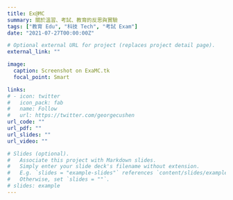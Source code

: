 ```yaml
---
title: Ex@MC
summary: 關於溫習、考試、教育的反思與實驗
tags: ["教育 Edu", "科技 Tech", "考試 Exam"]
date: "2021-07-27T00:00:00Z"

# Optional external URL for project (replaces project detail page).
external_link: ""

image:
  caption: Screenshot on ExaMC.tk
  focal_point: Smart

links:
# - icon: twitter
#   icon_pack: fab
#   name: Follow
#   url: https://twitter.com/georgecushen
url_code: ""
url_pdf: ""
url_slides: ""
url_video: ""

# Slides (optional).
#   Associate this project with Markdown slides.
#   Simply enter your slide deck's filename without extension.
#   E.g. `slides = "example-slides"` references `content/slides/example-slides.md`.
#   Otherwise, set `slides = ""`.
# slides: example
---
```

